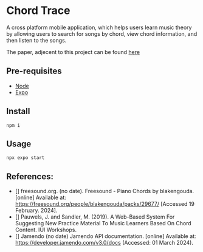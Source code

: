 # Chord Trace

A cross platform mobile application, which helps users learn music theory by allowing users to search for songs by chord, view chord information, and then listen to the songs.

The paper, adjecent to this project can be found [here](./docs/FinalReportJonitaJasici.pdf)

## Pre-requisites
- [Node](https://nodejs.org/docs/latest/api/)
- [Expo](https://docs.expo.dev/)

## Install

```npm i```

## Usage

```npx expo start```

## References:
- [] freesound.org. (no date). Freesound - Piano Chords by blakengouda. [online] Available at: https://freesound.org/people/blakengouda/packs/29677/ [Accessed 19 February. 2024].
- [] Pauwels, J. and Sandler, M. (2019). A Web-Based System For Suggesting New Practice Material To Music Learners Based On Chord Content. IUI Workshops.
- [] Jamendo (no date) Jamendo API documentation. [online] Available at: https://developer.jamendo.com/v3.0/docs (Accessed: 01 March 2024).
